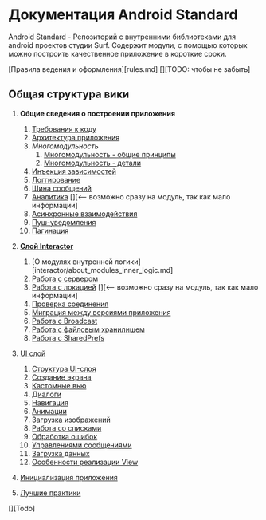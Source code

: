 Документация Android Standard
=============================

Android Standard - Репозиторий с внутренними библиотеками для android проектов студии Surf.
Содержит модули, с помощью которых можно построить качественное приложение
в короткие сроки.

[Правила ведения и оформления][rules.md] [][TODO: чтобы не забыть]

Общая структура вики
--------------------

1. **Общие сведения о построении приложения**
    1. [Требования к коду](common/code_organization.md)
    1. [Архитектура приложения](common/architect.md)
    1. *Многомодульность*
        1. [Многомодульность - общие принципы](common/multimodule/abstract.md)
        1. [Многомодульность - детали](common/multimodule/detail.md)
    1. [Инъекция зависимостей](common/di.md)
    1. [Логгирование](common/logging.md)
    1. [Шина сообщений](common/event_bus.md)
    1. [Аналитика](../analytics/README.md) [][<-- возможно сразу на модуль, так как мало информации]
    1. [Асинхронные взаимодействия](common/async.md)
    1. [Пуш-уведомления](../push/README.md)
    1. [Пагинация](common/pagin.md)

1. [**Слой Interactor**](interactor/interactor.md)
    1. [О модулях внутренней логики][interactor/about_modules_inner_logic.md]
    1. [Работа с сервером](interactor/network.md)
    1. [Работа с локацией](interactor/locatiom.md) [][<-- возможно сразу на модуль, так как мало информации]
    1. [Проверка соединения](../connection/README.md)
    1. [Миграция между версиями приложения](../app-migration/README.md)
    1. [Работа с Broadcast](../broadcast-extension/README.md)
    1. [Работа с файловым хранилищем](../filestorage/README.md)
    1. [Работа с SharedPrefs](../shared-pref/README.md)


1. [UI слой](ui/ui.md)
    1. [Структура UI-слоя](ui/structure.md)
    1. [Создание экрана](ui/create_screen.md)
    1. [Кастомные вью](ui/custom_views.md)
    1. [Диалоги](ui/dialogs.md)
    1. [Навигация](ui/navigation.md)
    1. [Анимации](../animations/README.md)
    1. [Загрузка изображений](../imageloader/README.md)
    1. [Работа со списками](../easyadapter/README.md)
    1. [Обработка ошибок](ui/handle_errors.md)
    1. [Управлениями сообщениями](../message-controller/README.md)
    1. [Загрузка данных](ui/load_data/load_data.md)
    1. [Особенности реализации View](ui/view_realization_specs.md)

1. [Инициализация приложения](../template/README.md)

1. [Лучшие практики](best_practice.md)


[][Todo]
